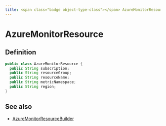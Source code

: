 ```yaml
---
title: <span class="badge object-type-class"></span> AzureMonitorResource
---
```

# <span class="badge object-type-class"></span> AzureMonitorResource

## Definition

```java
public class AzureMonitorResource {
  public String subscription;
  public String resourceGroup;
  public String resourceName;
  public String metricNamespace;
  public String region;
}
```
## See also

 * <span class="badge builder"></span> [AzureMonitorResourceBuilder](./builder-AzureMonitorResourceBuilder.md)
